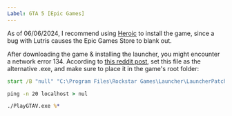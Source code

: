 ```yaml
---
Label: GTA 5 [Epic Games]
---
```


As of 06/06/2024, I recommend using [Heroic](https://github.com/Heroic-Games-Launcher/HeroicGamesLauncher) to install the game, since a bug with Lutris causes the Epic Games Store to blank out.

After downloading the game & installing the launcher, you might encounter a network error 134. According to [this reddit post](https://www.reddit.com/r/SteamDeck/comments/1awzm24/gta_v_error_134_heroic/), set this file as the alternative .exe, and make sure to place it in the game's root folder:

``` fix.bat
start /B "null" "C:\Program Files\Rockstar Games\Launcher\LauncherPatcher.exe"

ping -n 20 localhost > nul

./PlayGTAV.exe %*
```